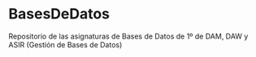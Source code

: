 # BasesDeDatos
Repositorio de las asignaturas de Bases de Datos de 1º de DAM, DAW y ASIR (Gestión de Bases de Datos)

